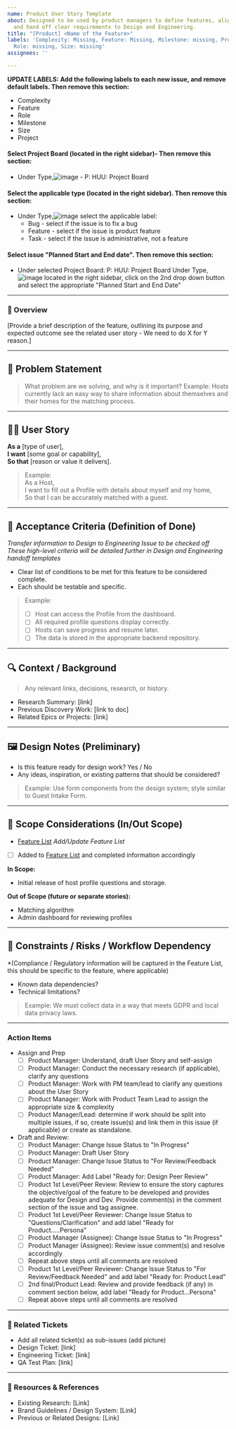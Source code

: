 ```yaml
---
name: Product User Story Template
about: Designed to be used by product managers to define features, align stakeholders,
  and hand off clear requirements to Design and Engineering.
title: "[Product] <Name of the Feature>"
labels: 'Complexity: Missing, Feature: Missing, Milestone: missing, Project: Missing,
  Role: missing, Size: missing'
assignees: ''

---
```


**UPDATE LABELS: Add the following labels to each new issue, and remove default labels. Then remove this section:**
* Complexity
* Feature
* Role
* Milestone
* Size
* Project 
#### Select Project Board (located in the right sidebar)- Then remove this section:
- Under Type,![image](https://github.com/user-attachments/assets/aaf85aa9-ac24-41c7-aac5-e0fd10a3f5de) 
      - P: HUU: Project Board
#### Select the applicable type (located in the right sidebar). Then remove this section:
- Under Type,![image](https://github.com/user-attachments/assets/aaf85aa9-ac24-41c7-aac5-e0fd10a3f5de) select the applicable label:
   - Bug - select if the issue is to fix a bug
   - Feature - select if the issue is product feature
   - Task - select if the issue is administrative, not a feature
#### Select issue "Planned Start and End date".  Then remove this section:
- Under selected Project Board: P: HUU: Project Board Under Type,![image](https://github.com/user-attachments/assets/aaf85aa9-ac24-41c7-aac5-e0fd10a3f5de) located in the right sidebar, click on the 2nd drop down button and select the appropriate "Planned Start and End Date"
---

### 🧩 Overview
[Provide a brief description of the feature, outlining its purpose and expected outcome see the related user story - We need to do X for Y reason.]

---

## 🧠 Problem Statement
> What problem are we solving, and why is it important?
> Example: Hosts currently lack an easy way to share information about themselves and their homes for the matching process.

---

## 🙋‍♀️ User Story
**As a** [type of user],  
**I want** [some goal or capability],  
**So that** [reason or value it delivers].

> Example:  
> As a Host,  
> I want to fill out a Profile with details about myself and my home,  
> So that I can be accurately matched with a guest.

---

## 🎯 Acceptance Criteria (Definition of Done)
*Transfer information to Design to Engineering Issue to be checked off*
*These high-level criteria will be detailed further in Design and Engineering handoff templates*
- Clear list of conditions to be met for this feature to be considered complete.
- Each should be testable and specific.
  
> Example:
> - [ ] Host can access the Profile from the dashboard.
> - [ ] All required profile questions display correctly.
> - [ ] Hosts can save progress and resume later.
> - [ ] The data is stored in the appropriate backend repository.

---

## 🔍 Context / Background
> Any relevant links, decisions, research, or history.

- Research Summary: [link]
- Previous Discovery Work: [link to doc]
- Related Epics or Projects: [link]

---

## 🖼️ Design Notes (Preliminary)
- Is this feature ready for design work? Yes / No
- Any ideas, inspiration, or existing patterns that should be considered?
> Example: Use form components from the design system; style similar to Guest Intake Form.

---

## 📌 Scope Considerations (In/Out Scope)
- [Feature List](https://docs.google.com/spreadsheets/d/1uM287TOz20jnXPS4kRe0Dt5GlhnPbNRYBHHOxcamCJ0/edit?gid=343529642#gid=343529642) *Add/Update Feature List*
- [ ] Added to [Feature List](https://docs.google.com/spreadsheets/d/1uM287TOz20jnXPS4kRe0Dt5GlhnPbNRYBHHOxcamCJ0/edit?gid=343529642#gid=343529642) and completed information accordingly

**In Scope:**
- Initial release of host profile questions and storage.

**Out of Scope (future or separate stories):**
- Matching algorithm
- Admin dashboard for reviewing profiles

---

## 🛑 Constraints / Risks / Workflow Dependency
*(Compliance / Regulatory information will be captured in the Feature List, this should be specific to the feature, where applicable)
- Known data dependencies?
- Technical limitations?

> Example: We must collect data in a way that meets GDPR and local data privacy laws.

---

### Action Items
- Assign and Prep
  - [ ] Product Manager: Understand, draft User Story and self-assign 
  - [ ] Product Manager: Conduct the necessary research (if applicable), clarify any questions
  - [ ] Product Manager: Work with PM team/lead to clarify any questions about the User Story
  - [ ] Product Manager: Work with Product Team Lead to assign the appropriate size & complexity
  - [ ] Product Manager/Lead: determine if work should be split into multiple issues, if so, create issue(s) and link them in this issue (if applicable) or create as standalone.
- Draft and Review:
  - [ ] Product Manager: Change Issue Status to "In Progress"
  - [ ] Product Manager: Draft User Story 
  - [ ] Product Manager: Change Issue Status to "For Review/Feedback Needed"
  - [ ] Product Manager: Add Label "Ready for: Design Peer Review"
  - [ ] Product 1st Level/Peer Review: Review to ensure the story captures the objective/goal of the feature to be developed and provides adequate for Design and Dev.  Provide comment(s) in the comment section of the issue and tag assignee.
  - [ ] Product 1st Level/Peer Reviewer: Change Issue Status to "Questions/Clarification" and add label "Ready for Product.....Persona"
  - [ ] Product Manager (Assignee): Change Issue Status to "In Progress"
  - [ ] Product Manager (Assignee): Review issue comment(s) and resolve accordingly
  - [ ] Repeat above steps until all comments are resolved
  - [ ] Product 1st Level/Peer Reviewer: Change Issue Status to "For Review/Feedback Needed" and add label "Ready for: Product Lead"
  - [ ] 2nd final/Product Lead: Review and provide feedback (if any) in comment section below, add label "Ready for Product...Persona"
  - [ ] Repeat above steps until all comments are resolved 

---

### 🔗 Related Tickets
- Add all related ticket(s) as sub-issues (add picture)
- Design Ticket: [link]
- Engineering Ticket: [link]
- QA Test Plan: [link]

---
### 📎 Resources & References

- Existing Research: [Link]
- Brand Guidelines / Design System: [Link]
- Previous or Related Designs: [Link]
